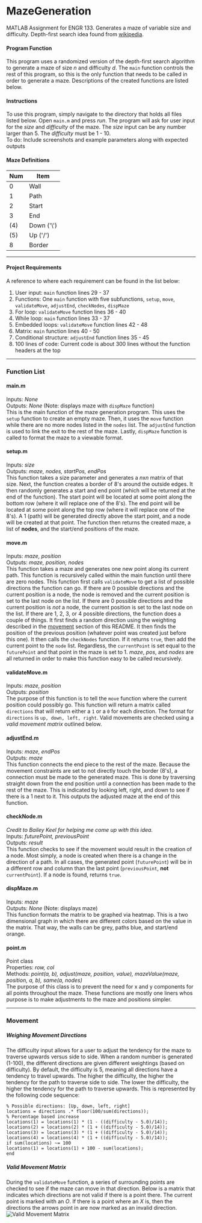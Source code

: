# MazeGeneration
MATLAB Assignment for ENGR 133. Generates a maze of variable size and difficulty. Depth-first search idea found from [wikipedia](https://en.wikipedia.org/wiki/Maze_generation_algorithm).

#### Program Function
This program uses a randomized version of the depth-first search algorithm to generate a maze of size *n* and difficulty *d*. The `main` function controls the rest of this program, so this is the only function that needs to be called in order to generate a maze. Descriptions of the created functions are listed below.

#### Instructions
To use this program, simply navigate to the directory that holds all files listed below. Open `main.m` and press *run*. The program will ask for user input for the *size* and *difficulty* of the maze. The *size* input can be any number larger than 5. The *difficulty* must be 1 - 10. \
To do: Include screenshots and example parameters along with expected outputs

#### Maze Definitions
Num | Item
--- | ---
0 | Wall
1 | Path
2 | Start
3 | End
(4) | Down (\'\\\')
(5) | Up (\'/\')
8 | Border

---

#### Project Requirements
A reference to where each requirement can be found in the list below:
1. User input: `main` function lines 29 - 37
2. Functions: One `main` function with five subfunctions, `setup`, `move`, `validateMove`, `adjustEnd`, `checkNodes`, `dispMaze`
3. For loop: `validateMove` function lines 36 - 40
4. While loop: `main` function lines 33 - 37
5. Embedded loops: `validateMove` function lines 42 - 48
6. Matrix: `main` function lines 40 - 50
7. Conditional structure: `adjustEnd` function lines 35 - 45
8. 100 lines of code: Current code is about 300 lines without the function headers at the top

---

### Function List
#### main.m
Inputs: *None* \
Outputs: *None* (Note: displays maze with `dispMaze` function) \
This is the main function of the maze generation program. This uses the `setup` function to create an empty maze. Then, it uses the `move` function while there are no more nodes listed in the `nodes` list. The `adjustEnd` function is used to link the exit to the rest of the maze. Lastly, `dispMaze` function is called to format the maze to a viewable format.
#### setup.m
Inputs: *size* \
Outputs: *maze, nodes, startPos, endPos* \
This function takes a size parameter and generates a *n*x*n* matrix of that size. Next, the function creates a border of 8's around the outside edges. It then randomly generates a start and end point (which will be returned at the end of the function). The start point will be located at some point along the bottom row (where it will replace one of the 8's). The end point will be located at some point along the top row (where it will replace one of the 8's). A 1 (path) will be generated directly above the start point, and a node will be created at that point. The function then returns the created maze, a list of **nodes**, and the start/end positions of the maze.
#### move.m
Inputs: *maze, position* \
Outputs: *maze, position, nodes* \
This function takes a maze and generates one new point along its current path. This function is recursively called within the main function until there are zero nodes. This function first calls `validateMove` to get a list of possible directions the function can go. If there are 0 possible directions and the current position is a node, the node is removed and the current position is set to the last node on the list. If there are 0 possible directions and the current position is *not* a node, the current position is set to the last node on the list. If there are 1, 2, 3, or 4 possible directions, the function does a couple of things. It first finds a random direction using the weighting described in the [movement](https://github.com/RyanSchw/MazeGeneration#movement) section of this README. It then finds the position of the previous position (whatever point was created just before this one). It then calls the `checkNodes` function. If it returns `true`, then add the current point to the `node` list. Regardless, the `currentPoint` is set equal to the `futurePoint` and that point in the maze is set to 1. *maze*, *pos*, and *nodes* are all returned in order to make this function easy to be called recursively.
#### validateMove.m
Inputs: *maze, position* \
Outputs: *position* \
The purpose of this function is to tell the `move` function where the current position could possibly go. This function will return a matrix called `directions` that will return either a `1` or a `0` for each direction. The format for `directions`	 is `up, down, left, right`. Valid movements are checked using a *valid movement matrix* outlined below.
#### adjustEnd.m
Inputs: *maze, endPos* \
Outputs: *maze* \
This function connects the end piece to the rest of the maze. Because the movement constraints are set to not directly touch the border (8's), a connection must be made to the generated maze. This is done by traversing straight down from the end position until a connection has been made to the rest of the maze. This is indicated by looking left, right, and down to see if there is a 1 next to it. This outputs the adjusted maze at the end of this function.
#### checkNode.m
*Credit to Bailey Keel for helping me come up with this idea.* \
Inputs: *futurePoint, previousPoint* \
Outputs: *result* \
This function checks to see if the movement would result in the creation of a node. Most simply, a node is created when there is a change in the direction of a path. In all cases, the generated point (`futurePoint`) will be in a different row and column than the last point (`previousPoint`, **not** `currentPoint`). If a node is found, returns `true`.
#### dispMaze.m
Inputs: *maze* \
Outputs: *None* (Note: displays maze) \
This function formats the matrix to be graphed via heatmap. This is a two dimensional graph in which there are different colors based on the value in the matrix. That way, the walls can be grey, paths blue, and start/end orange.
#### point.m
Point class \
Properties: *row, col* \
Methods: *point(a, b), adjust(maze, position, value), mazeValue(maze, position, a, b), same(a, nodes)* \
The purpose of this class is to prevent the need for x and y components for all points throughout the maze. These functions are mostly one liners whos purpose is to make adjustments to the maze and positions simpler.


---

### Movement
##### Weighing Movement Directions
The difficulty input allows for a user to adjust the tendency for the maze to traverse upwards versus side to side. When a random number is generated (1-100), the different directions are given different weightings (based on difficulty). By default, the difficulty is 5, meaning all directions have a tendency to travel upwards. The higher the difficulty, the higher the tendency for the path to traverse side to side. The lower the difficulty, the higher the tendency for the path to traverse upwards. This is represented by the following code sequence:
```
% Possible directions: [Up, down, left, right]
locations = directions .* floor(100/sum(directions));
% Percentage based increase
locations(1) = locations(1) * (1 - ((difficulty - 5.0)/14));
locations(2) = locations(2) * (1 + ((difficulty - 5.0)/14));
locations(3) = locations(3) * (1 + ((difficulty - 5.0)/14));
locations(4) = locations(4) * (1 + ((difficulty - 5.0)/14));
if sum(locations) ~= 100
locations(1) = locations(1) + 100 - sum(locations);
end
```
##### Valid Movement Matrix
During the `validateMove` function, a series of surrounding points are checked to see if the maze can move in that direction. Below is a matrix that indicates which directions are not valid if there is a point there. The current point is marked with an *O*. If there is a point where an *X* is, then the directions the arrows point in are now marked as an invalid direction.
![Valid Movement Matrix](https://github.com/RyanSchw/MazeGeneration/raw/master/Documentation/VMM.png "Valid Movement Matrix")
